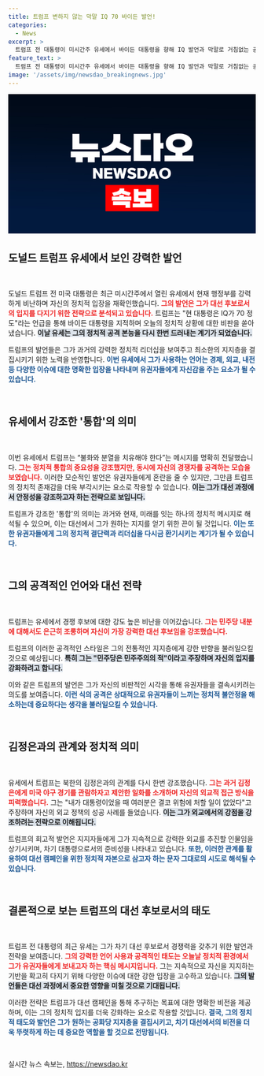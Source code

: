 ```yaml
---
title: 트럼프 변하지 않는 막말 IQ 70 바이든 발언!
categories:
  - News
excerpt: >
  트럼프 전 대통령이 미시간주 유세에서 바이든 대통령을 향해 IQ 발언과 막말로 거침없는 공격을 이어갔습니다. 그의 발언은 통합을 강조한 지 이틀 만에 나온 것으로, 정치적 긴장감이 고조되고 있습니다. 클릭해 자세한 내용을 확인하세요!
feature_text: >
  트럼프 전 대통령이 미시간주 유세에서 바이든 대통령을 향해 IQ 발언과 막말로 거침없는 공격을 이어갔습니다. 그의 발언은 통합을 강조한 지 이틀 만에 나온 것으로, 정치적 긴장감이 고조되고 있습니다. 클릭해 자세한 내용을 확인하세요!
image: '/assets/img/newsdao_breakingnews.jpg'
---
```


<p><img src="/assets/img/newsdao_breakingnews.jpg" alt="flaretime 속보" /></p>

<h2 data-ke-size="size26">도널드 트럼프 유세에서 보인 강력한 발언</h2>

<p data-ke-size="size16">&nbsp;</p>

<p>도널드 트럼프 전 미국 대통령은 최근 미시간주에서 열린 유세에서 현재 행정부를 강력하게 비난하며 자신의 정치적 입장을 재확인했습니다. <b><span style="color: #ee2323;">그의 발언은 그가 대선 후보로서의 입지를 다지기 위한 전략으로 분석되고 있습니다.</span></b> 트럼프는 "현 대통령은 IQ가 70 정도"라는 언급을 통해 바이든 대통령을 지적하며 오늘의 정치적 상황에 대한 비판을 쏟아냈습니다. <b><span style="background-color: #21538527;">이날 유세는 그의 정치적 공격 본능을 다시 한번 드러내는 계기가 되었습니다.</span></b> </p>

<p>트럼프의 발언들은 그가 과거의 강력한 정치적 리더십을 보여주고 최소한의 지지층을 결집시키기 위한 노력을 반영합니다. <b><span style="color: #1a5490;">이번 유세에서 그가 사용하는 언어는 경제, 외교, 내전 등 다양한 이슈에 대한 명확한 입장을 나타내며 유권자들에게 자신감을 주는 요소가 될 수 있습니다.</span></b></p>

<p data-ke-size="size16">&nbsp;</p>

<h2 data-ke-size="size26">유세에서 강조한 '통합'의 의미</h2>

<p data-ke-size="size16">&nbsp;</p>

<p>이번 유세에서 트럼프는 “불화와 분열을 치유해야 한다”는 메시지를 명확히 전달했습니다. <b><span style="color: #ee2323;">그는 정치적 통합의 중요성을 강조했지만, 동시에 자신의 경쟁자를 공격하는 모습을 보였습니다.</span></b> 이러한 모순적인 발언은 유권자들에게 혼란을 줄 수 있지만, 그만큼 트럼프의 정치적 존재감을 더욱 부각시키는 요소로 작용할 수 있습니다. <b><span style="background-color: #21538527;">이는 그가 대선 과정에서 안정성을 강조하고자 하는 전략으로 보입니다.</span></b> </p>

<p>트럼프가 강조한 '통합'의 의미는 과거와 현재, 미래를 잇는 하나의 정치적 메시지로 해석될 수 있으며, 이는 대선에서 그가 원하는 지지를 얻기 위한 끈이 될 것입니다. <b><span style="color: #1a5490;">이는 또한 유권자들에게 그의 정치적 결단력과 리더십을 다시금 환기시키는 계기가 될 수 있습니다.</span></b> </p>

<p data-ke-size="size16">&nbsp;</p>

<h2 data-ke-size="size26">그의 공격적인 언어와 대선 전략</h2>

<p data-ke-size="size16">&nbsp;</p>

<p>트럼프는 유세에서 경쟁 후보에 대한 강도 높은 비난을 이어갔습니다. <b><span style="color: #ee2323;">그는 민주당 내분에 대해서도 은근히 조롱하며 자신이 가장 강력한 대선 후보임을 강조했습니다.</span></b> </p>

<p>트럼프의 이러한 공격적인 스타일은 그의 전통적인 지지층에게 강한 반향을 불러일으킬 것으로 예상됩니다. <b><span style="background-color: #21538527;">특히 그는 "민주당은 민주주의의 적"이라고 주장하며 자신의 입지를 강화하려고 합니다.</span></b> </p>

<p>이와 같은 트럼프의 발언은 그가 자신의 비판적인 시각을 통해 유권자들을 결속시키려는 의도를 보여줍니다. <b><span style="color: #1a5490;">이런 식의 공격은 상대적으로 유권자들이 느끼는 정치적 불안정을 해소하는데 중요하다는 생각을 불러일으킬 수 있습니다.</span></b> </p>

<p data-ke-size="size16">&nbsp;</p>

<h2 data-ke-size="size26">김정은과의 관계와 정치적 의미</h2>

<p data-ke-size="size16">&nbsp;</p>

<p>유세에서 트럼프는 북한의 김정은과의 관계를 다시 한번 강조했습니다. <b><span style="color: #ee2323;">그는 과거 김정은에게 미국 야구 경기를 관람하자고 제안한 일화를 소개하며 자신의 외교적 접근 방식을 피력했습니다.</span></b> 그는 "내가 대통령이었을 때 여러분은 결코 위험에 처할 일이 없었다"고 주장하며 자신의 외교 정책의 성공 사례를 들었습니다. <b><span style="background-color: #21538527;">이는 그가 외교에서의 강점을 강조하려는 전략으로 이해됩니다.</span></b> </p>

<p>트럼프의 회고적 발언은 지지자들에게 그가 지속적으로 강력한 외교를 추진할 인물임을 상기시키며, 차기 대통령으로서의 준비성을 나타내고 있습니다. <b><span style="color: #1a5490;">또한, 이러한 관계를 활용하여 대선 캠페인을 위한 정치적 자본으로 삼고자 하는 문자 그대로의 시도로 해석될 수 있습니다.</span></b> </p>

<p data-ke-size="size16">&nbsp;</p>

<h2 data-ke-size="size26">결론적으로 보는 트럼프의 대선 후보로서의 태도</h2>

<p data-ke-size="size16">&nbsp;</p>

<p>트럼프 전 대통령의 최근 유세는 그가 차기 대선 후보로서 경쟁력을 갖추기 위한 발언과 전략을 보여줍니다. <b><span style="color: #ee2323;">그의 강력한 언어 사용과 공격적인 태도는 오늘날 정치적 환경에서 그가 유권자들에게 보내고자 하는 핵심 메시지입니다.</span></b> 그는 지속적으로 자신을 지지하는 기반을 확고히 다지기 위해 다양한 이슈에 대한 강한 입장을 고수하고 있습니다. <b><span style="background-color: #21538527;">그의 발언들은 대선 과정에서 중요한 영향을 미칠 것으로 기대됩니다.</span></b> </p>

<p>이러한 전략은 트럼프가 대선 캠페인을 통해 추구하는 목표에 대한 명확한 비전을 제공하며, 이는 그의 정치적 입지를 더욱 강화하는 요소로 작용할 것입니다. <b><span style="color: #1a5490;">결국, 그의 정치적 태도와 발언은 그가 원하는 공화당 지지층을 결집시키고, 차기 대선에서의 비전을 더욱 뚜렷하게 하는 데 중요한 역할을 할 것으로 전망됩니다.</span></b> </p>

<p data-ke-size="size16">&nbsp;</p>
실시간 뉴스 속보는, <a href="https://newsdao.kr" rel="dofollow">https://newsdao.kr</a>


